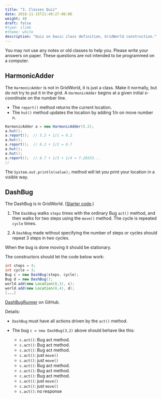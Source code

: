 ```yaml
---
title: "3. Classes Quiz"
date: 2018-11-15T21:49:27-06:00
weight: 40
draft: false
#type: slide
#theme: white
description: "Quiz on basic class definition, GridWorld construction."
---
```


You may not use any notes or old classes to help you. 
Please write your answers on paper. These questions are not intended 
to be programmed on a computer.


##  HarmonicAdder

The `HarmonicAdder` is not in GridWorld, it is just a class. Make it 
normally, but do not try to put it in the grid. A `HarmonicAdder`
begins at a given initial x-coordinate on the number line. 

* The `report()` method returns the current location.  
* The `hut()` method updates the location by adding 1/n on move number n.

```java
HarmonicAdder a = new HarmonicAdder(5.2);
a.hut();
a.report();  // 5.2 + 1/1 = 6.2
a.hut();
a.report();  // 6.2 + 1/2 = 6.7
a.hut();
a.hut();
a.report();  // 6.7 + 1/3 + 1/4 = 7.28333...
// 
```

The `System.out.println(value);` method will let you print your
location in a visible way.

## DashBug

The DashBug is in GridWorld. ([Starter code](https://raw.githubusercontent.com/2018-2019-WY-AP-CS/ap-cs/master/GridWorld/projects/ch03-quiz/ch03ClassesQuiz/DashBug.java).)

1. The `DashBug` walks `steps` times with the ordinary Bug `act()` method,
and then walks for two steps using the `move()` method. The cycle is
repeated `cycle` times.

2. A `DashBug` made without specifying the number of steps or cycles
   should repeat 3 steps in two cycles.

When the bug is done moving it should be stationary.

The constructors should let the code below work:

```java
int steps = 4;
int cycle = 3;
Bug c = new DashBug(steps, cycle);
Bug d = new DashBug();
world.add(new Location(8,3), c);
world.add(new Location(8,4), d);
[...]
```


[DashBugRunner](https://raw.githubusercontent.com/2018-2019-WY-AP-CS/ap-cs/master/GridWorld/projects/ch03-quiz/ch03ClassesQuiz/DashBugRunner.java)
on GitHub.

Details:

* `DashBug` must have all actions driven by the `act()` method.
* The bug `c = new DashBug(3,2)` above should behave like this:

     - `c.act()`: Bug act method.
     - `c.act()`: Bug act method.
     - `c.act()`: Bug act method.
     - `c.act()`: just `move()`
     - `c.act()`: just `move()`
     - `c.act()`: Bug act method.
     - `c.act()`: Bug act method.
     - `c.act()`: Bug act method.
     - `c.act()`: just `move()`
     - `c.act()`: just `move()`
     - `c.act()`: no response
     
